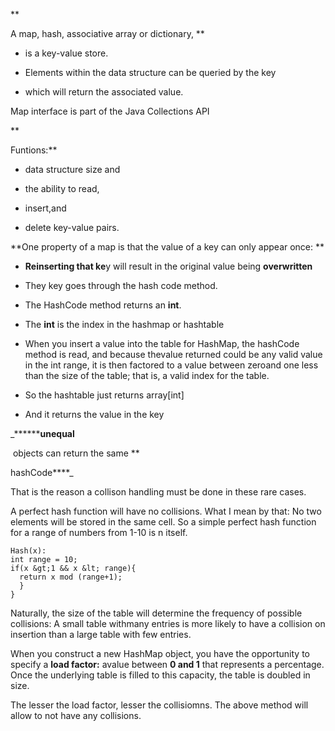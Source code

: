 **

A map, hash, associative array or dictionary, **

- is a key-value store.   

- Elements within the data structure can be queried by the key  

- which will return the associated value.  

Map interface is part of the Java Collections API  

**

Funtions:**

- data structure size and   

- the ability to read,   

- insert,and   

- delete key-value pairs.  

**One property of a map is that the value of a key can only appear once: **

- **Reinserting that ke**y will result in the original value being **overwritten**
- They key goes through the hash code method.   

- The HashCode method returns an **int**.  

- The **int** is the index in the hashmap or hashtable  

- When you insert a value into the table for HashMap, the hashCode method is read, and because thevalue returned could be any valid value in the int range, it is then factored to a value between zeroand one less than the size of the table; that is, a valid index for the table.  

- So the hashtable just returns array[int]  

- And it returns the value in the key  

_********unequal**

 objects can return the same **

hashCode****_

That is the reason a collison handling must be done in these rare cases.



A perfect hash function will have no collisions. What I mean by that: No two elements will be stored in the same cell. So a simple perfect hash function for a range of numbers from 1-10 is n itself. 

```
Hash(x):
int range = 10;
if(x &gt;1 && x &lt; range){
  return x mod (range+1);
  }
}
```

Naturally, the size of the table will determine the frequency of possible collisions: A small table withmany entries is more likely to have a collision on insertion than a large table with few entries.  

When you construct a new HashMap object, you have the opportunity to specify a **load factor:** avalue between **0 and 1** that represents a percentage. Once the underlying table is filled to this capacity, the table is doubled in size.  

The lesser the load factor, lesser the collisiomns. The above method will allow to not have any collisions.

